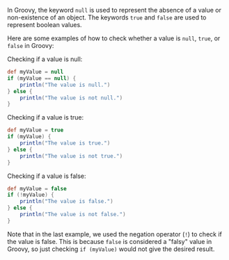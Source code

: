 In Groovy, the keyword `null` is used to represent the absence of a value or non-existence of an object. The keywords `true` and `false` are used to represent boolean values.

Here are some examples of how to check whether a value is `null`, `true`, or `false` in Groovy:

Checking if a value is null:
```groovy
def myValue = null
if (myValue == null) {
    println("The value is null.")
} else {
    println("The value is not null.")
}
```

Checking if a value is true:
```groovy
def myValue = true
if (myValue) {
    println("The value is true.")
} else {
    println("The value is not true.")
}
```

Checking if a value is false:
```groovy
def myValue = false
if (!myValue) {
    println("The value is false.")
} else {
    println("The value is not false.")
}
```

Note that in the last example, we used the negation operator (`!`) to check if the value is false. This is because `false` is considered a "falsy" value in Groovy, so just checking `if (myValue)` would not give the desired result.